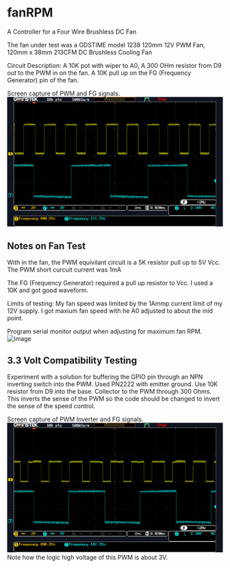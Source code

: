 # fanRPM
A Controller for a Four Wire Brushless DC Fan

The fan under test was a GDSTIME model 1238 120mm 12V PWM Fan, 120mm x 38mm 213CFM DC Brushless Cooling Fan

Circuit Description:
A 10K pot with wiper to A0,
A 300 OHm resistor from D9 out to the PWM in on the fan.
A 10K pull up on the FG (Frequency Generator) pin of the fan.

Screen capture of PWM and FG signals.
![CH1_PWM_CH2_FG.png](CH1_PWM_CH2_FG.png)

## Notes on Fan Test
With in the fan, the PWM equivilant circuit is a 5K resistor pull up to 5V Vcc.
The PWM short curcuit current was 1mA

The FG (Frequency Generator) required a pull up resistor to Vcc. I used a 10K and got good waveform.

Limits of testing: 
My fan speed was limited by the 1Ammp current limit of my 12V supply.  I got maxium fan speed with he A0 adjusted to about the mid point.

Program serial monitor output when adjusting for maximum fan RPM.
![image](https://github.com/ForrestErickson/fanRPM/assets/5836181/a9d557da-bb3a-45a3-9584-eb1630191ea1)

## 3.3 Volt Compatibility Testing
Experiment with a solution for buffering the GPIO pin through an NPN inverting switch into the PWM.
Used PN2222 with emitter ground. Use 10K resistor from D9 into the base. Collector to the PWM through 300 Ohms.
This inverts the sense of the PWM so the code should be changed to invert the sense of the speed control.  

Screen capture of PWM Inverter and FG signals.
![CH1_PWM_Inverter_CH2_FG.png](CH1_PWM_Inverter_CH2_FG.png)
Note how the logic high voltage of this PWM is about 3V.



